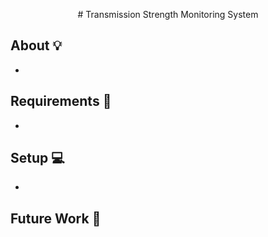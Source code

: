 <p align="center"> # Transmission Strength Monitoring System <p>

## About :bulb:
-

## Requirements :wrench:
-

## Setup :computer:
-

## Future Work :construction:
